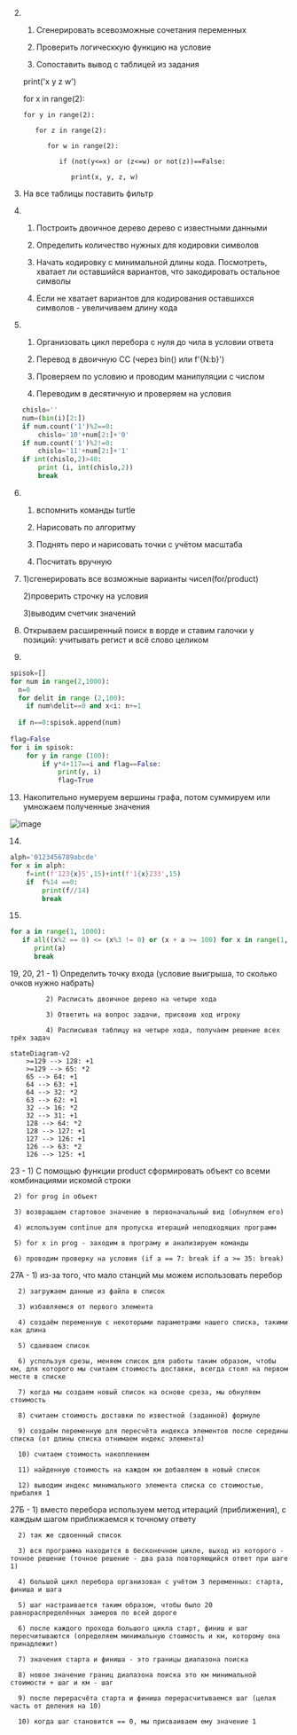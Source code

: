2. 1) Сгенерировать всевозможные сочетания переменных

   2) Проверить логическкую функцию на условие
   
   3) Сопоставить вывод с таблицей из задания

    print('x y z w')
    
    for x in range(2):
    
       for y in range(2):
       
          for z in range(2):
          
             for w in range(2):
             
                if (not(y<=x) or (z<=w) or not(z))==False:
                
                   print(x, y, z, w)
3. На все таблицы поставить фильтр
             
4. 1) Построить двоичное дерево дерево с известными данными
   
   2) Определить количество нужных для кодировки символов 
   
   3) Начать кодировку с минимальной длины кода. Посмотреть, хватает ли оставшийся вариантов, что закодировать остальное символы
   
   4) Если не хватает вариантов для кодирования оставшихся символов - увеличиваем длину кода
   
   
5. 1) Организовать цикл перебора с нуля до чила в условии ответа

   2) Перевод в двоичную СС (через bin() или f'{N:b}')
   
   3) Проверяем по условию и проводим манипуляции с числом
   
   4) Переводим в десятичную и проверяем на условия
    
 ```python  
    chislo=''
    num=(bin(i)[2:])   
    if num.count('1')%2==0:
        chislo='10'+num[2:]+'0'
    if num.count('1')%2!=0:    
        chislo='11'+num[2:]+'1'        
    if int(chislo,2)>40:    
        print (i, int(chislo,2))        
        break
```

6. 1) вспомнить команды turtle

   2) Нарисовать по алгоритму
   
   3) Поднять перо и нарисовать точки с учётом масштаба
   
   4) Посчитать вручную
   
8. 1)сгенерировать все возможные варианты чисел(for/product)

   2)проверить строчку на условия
   
   3)выводим счетчик значений
   
10. Открываем расширенный поиск в ворде и ставим галочки у позиций: учитывать регист и всё слово целиком

12. 
```python  
spisok=[]
for num in range(2,1000):
  n=0
  for delit in range (2,100):
    if num%delit==0 and x<i: n+=1
  
  if n==0:spisok.append(num)
        
flag=False
for i in spisok:
    for y in range (100):
        if y*4+117==i and flag==False:
            print(y, i)
            flag=True
```
13. Накопительно нумеруем вершины графа, потом суммируем или умножаем полученные значения 

![image](https://user-images.githubusercontent.com/114381882/208363351-201fc2d0-ddf8-4593-bad8-b6acdbff9097.png)

14. 
```python
alph='0123456789abcde'
for x in alph:
    f=int(f'123{x}5',15)+int(f'1{x}233',15)
    if  f%14 ==0:
        print(f//14)
        break
```  
15. 
```python
for a in range(1, 1000):
   if all((x%2 == 0) <= (x%3 != 0) or (x + a >= 100) for x in range(1, 1000)):
      print(a)
      break
``` 
19, 20, 21 - 1) Определить точку входа (условие выигрыша, то сколько очков нужно набрать)

             2) Расписать двоичное дерево на четыре хода
             
             3) Ответить на вопрос задачи, присвоив ход игроку
             
             4) Расписывая таблицу на четыре хода, получаем решение всех трёх задач
```mermaid
stateDiagram-v2
    >=129 --> 128: +1
    >=129 --> 65: *2
    65 --> 64: +1
    64 --> 63: +1
    64 --> 32: *2
    63 --> 62: +1
    32 --> 16: *2
    32 --> 31: +1
    128 --> 64: *2
    128 --> 127: +1
    127 --> 126: +1
    126 --> 63: *2
    126 --> 125: +1
```
23 - 1) С помощью функции product сформировать объект со всеми комбинациями искомой строки

     2) for prog in объект
     
     3) возвращаем стартовое значение в первоначальный вид (обнуляем его)
     
     4) используем continue для пропуска итераций неподходящих программ
     
     5) for x in prog - заходим в програму и анализируем команды
     
     6) проводим проверку на условия (if a == 7: break if a >= 35: break)
27A - 1) из-за того, что мало станций мы можем использовать перебор

      2) загружаем данные из файла в список
      
      3) избавляемся от первого элемента
      
      4) создаём переменную с некоторыми параметрами нашего списка, такими как длина
      
      5) сдаиваем список
      
      6) успользуя срезы, меняем список для работы таким образом, чтобы км, для которого мы считаем стоимость доставки, всегда стоял на первом месте в списке
      
      7) когда мы создаем новый список на основе среза, мы обнуляем стоимость
      
      8) считаем стоимость доставки по известной (заданной) формуле
      
      9) создаём переменную для пересчёта индекса элементов после середины списка (от длины списка отнимаем индекс элемента)
      
      10) считаем стоимость накоплением
      
      11) найденную стоимость на каждом км добавляем в новый список
      
      12) выводим индекс минимального элемента списка со стоимостью, прибаляя 1

27Б - 1) вместо перебора используем метод итераций (приближения), с каждым шагом приближаемся к точному ответу
      
      2) так же сдвоенный список
      
      3) вся программа находится в бесконечном цикле, выход из которого - точное решение (точное решение - два раза повторяющийся ответ при шаге 1)
      
      4) большой цикл перебора организован с учётом 3 переменных: старта, финиша и шага
      
      5) шаг настраивается таким образом, чтобы было 20 равнораспределённых замеров по всей дороге
      
      6) после каждого прохода большого цикла старт, финиш и шаг пересчитываются (определяем минимальную стоимость и км, которому она принадлежит) 
      
      7) значения старта и финиша - это границы диапазона поиска
      
      8) новое значение границ диапазона поиска это км минимальной стоимости + шаг и км - шаг
      
      9) после перерасчёта старта и финиша перерасчитываемся шаг (целая часть от деления на 10)
      
      10) когда шаг становится == 0, мы присваиваем ему значение 1
      
     
      
